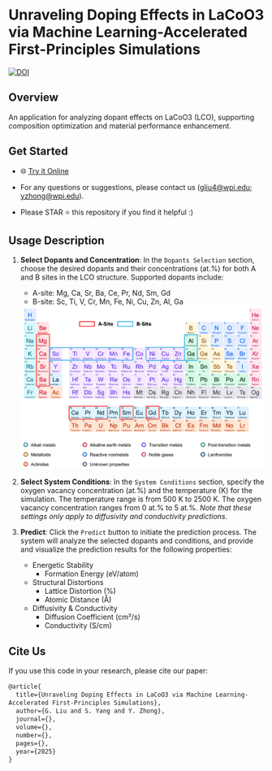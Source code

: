 # Unraveling Doping Effects in LaCoO3 via Machine Learning-Accelerated First-Principles Simulations


[![DOI](https://zenodo.org/badge/DOI/xxx.xxx/xxx.xxx.svg)](https://doi.org/xxx.xxx/xxx.xxx)

## Overview

An application for analyzing dopant effects on LaCoO3 (LCO), supporting composition optimization and material performance enhancement.

## Get Started

* 🌐 [Try it Online](https://lco-doper.streamlit.app/)

* For any questions or suggestions, please contact us (gliu4@wpi.edu; yzhong@wpi.edu).

* Please STAR  ⭐️ this repository if you find it helpful :)

## Usage Description

1. **Select Dopants and Concentration**: In the `Dopants Selection` section, choose the desired dopants and their concentrations (at.%) for both A and B sites in the LCO structure. Supported dopants include:
    - A-site: Mg, Ca, Sr, Ba, Ce, Pr, Nd, Sm, Gd
    - B-site: Sc, Ti, V, Cr, Mn, Fe, Ni, Cu, Zn, Al, Ga

    <div align=left><img src='./res/dopants_table.jpg' alt='' width=''/></div>

2. **Select System Conditions**: In the `System Conditions` section, specify the oxygen vacancy concentration (at.%) and the temperature (K) for the simulation. The temperature range is from 500 K to 2500 K. The oxygen vacancy concentration ranges from 0 at.% to 5 at.%. *Note that these settings only apply to diffusivity and conductivity predictions.*

3. **Predict**: Click the `Predict` button to initiate the prediction process. The system will analyze the selected dopants and conditions, and provide and visualize the prediction results for the following properties:
    - Energetic Stability
      - Formation Energy (eV/atom)
    - Structural Distortions
      - Lattice Distortion (%)
      - Atomic Distance (Å)
    - Diffusivity & Conductivity
      - Diffusion Coefficient (cm²/s)
      - Conductivity (S/cm)

## Cite Us
If you use this code in your research, please cite our paper:

```
@article{
  title={Unraveling Doping Effects in LaCoO3 via Machine Learning-Accelerated First-Principles Simulations},
  author={G. Liu and S. Yang and Y. Zhong},
  journal={},
  volume={},
  number={},
  pages={},
  year={2025}
}
```